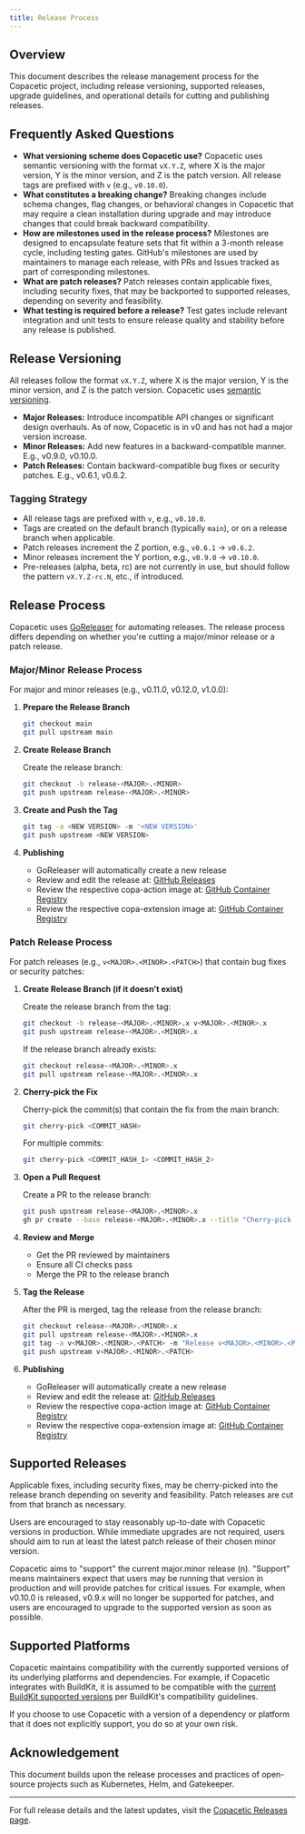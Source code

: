 ```yaml
---
title: Release Process
---
```


## Overview

This document describes the release management process for the Copacetic project, including release versioning, supported releases, upgrade guidelines, and operational details for cutting and publishing releases.

## Frequently Asked Questions

- **What versioning scheme does Copacetic use?** Copacetic uses semantic versioning with the format `vX.Y.Z`, where X is the major version, Y is the minor version, and Z is the patch version. All release tags are prefixed with `v` (e.g., `v0.10.0`).
- **What constitutes a breaking change?** Breaking changes include schema changes, flag changes, or behavioral changes in Copacetic that may require a clean installation during upgrade and may introduce changes that could break backward compatibility.
- **How are milestones used in the release process?** Milestones are designed to encapsulate feature sets that fit within a 3-month release cycle, including testing gates. GitHub's milestones are used by maintainers to manage each release, with PRs and Issues tracked as part of corresponding milestones.
- **What are patch releases?** Patch releases contain applicable fixes, including security fixes, that may be backported to supported releases, depending on severity and feasibility.
- **What testing is required before a release?** Test gates include relevant integration and unit tests to ensure release quality and stability before any release is published.

## Release Versioning

All releases follow the format `vX.Y.Z`, where X is the major version, Y is the minor version, and Z is the patch version. Copacetic uses [semantic versioning](https://semver.org/).

- **Major Releases:** Introduce incompatible API changes or significant design overhauls. As of now, Copacetic is in v0 and has not had a major version increase.
- **Minor Releases:** Add new features in a backward-compatible manner. E.g., v0.9.0, v0.10.0.
- **Patch Releases:** Contain backward-compatible bug fixes or security patches. E.g., v0.6.1, v0.6.2.

### Tagging Strategy

- All release tags are prefixed with `v`, e.g., `v0.10.0`.
- Tags are created on the default branch (typically `main`), or on a release branch when applicable.
- Patch releases increment the Z portion, e.g., `v0.6.1` → `v0.6.2`.
- Minor releases increment the Y portion, e.g., `v0.9.0` → `v0.10.0`.
- Pre-releases (alpha, beta, rc) are not currently in use, but should follow the pattern `vX.Y.Z-rc.N`, etc., if introduced.

## Release Process

Copacetic uses [GoReleaser](https://goreleaser.com/) for automating releases. The release process differs depending on whether you're cutting a major/minor release or a patch release.

### Major/Minor Release Process

For major and minor releases (e.g., v0.11.0, v0.12.0, v1.0.0):

1. **Prepare the Release Branch**

   ```sh
   git checkout main
   git pull upstream main
   ```

2. **Create Release Branch**

   Create the release branch:

   ```sh
   git checkout -b release-<MAJOR>.<MINOR>
   git push upstream release-<MAJOR>.<MINOR>
   ```

3. **Create and Push the Tag**

   ```sh
   git tag -a <NEW VERSION> -m '<NEW VERSION>'
   git push upstream <NEW VERSION>
   ```

4. **Publishing**
   - GoReleaser will automatically create a new release
   - Review and edit the release at: [GitHub Releases](https://github.com/project-copacetic/copacetic/releases)
   - Review the respective copa-action image at: [GitHub Container Registry](https://github.com/project-copacetic/copacetic/pkgs/container/copa-action)
   - Review the respective copa-extension image at: [GitHub Container Registry](https://github.com/project-copacetic/copacetic/pkgs/container/copa-extension)

### Patch Release Process

For patch releases (e.g., `v<MAJOR>.<MINOR>.<PATCH>`) that contain bug fixes or security patches:

1. **Create Release Branch (if it doesn't exist)**

   Create the release branch from the tag:

   ```sh
   git checkout -b release-<MAJOR>.<MINOR>.x v<MAJOR>.<MINOR>.x
   git push upstream release-<MAJOR>.<MINOR>.x
   ```

   If the release branch already exists:

   ```sh
   git checkout release-<MAJOR>.<MINOR>.x
   git pull upstream release-<MAJOR>.<MINOR>.x
   ```

2. **Cherry-pick the Fix**

   Cherry-pick the commit(s) that contain the fix from the main branch:

   ```sh
   git cherry-pick <COMMIT_HASH>
   ```

   For multiple commits:

   ```sh
   git cherry-pick <COMMIT_HASH_1> <COMMIT_HASH_2>
   ```

3. **Open a Pull Request**

   Create a PR to the release branch:

   ```sh
   git push upstream release-<MAJOR>.<MINOR>.x
   gh pr create --base release-<MAJOR>.<MINOR>.x --title "Cherry-pick fix for v<MAJOR>.<MINOR>.<PATCH>" --body "Cherry-picking fix from main branch for patch release v<MAJOR>.<MINOR>.<PATCH>"
   ```

4. **Review and Merge**

   - Get the PR reviewed by maintainers
   - Ensure all CI checks pass
   - Merge the PR to the release branch

5. **Tag the Release**

   After the PR is merged, tag the release from the release branch:

   ```sh
   git checkout release-<MAJOR>.<MINOR>.x
   git pull upstream release-<MAJOR>.<MINOR>.x
   git tag -a v<MAJOR>.<MINOR>.<PATCH> -m "Release v<MAJOR>.<MINOR>.<PATCH>"
   git push upstream v<MAJOR>.<MINOR>.<PATCH>
   ```

6. **Publishing**
   - GoReleaser will automatically create a new release
   - Review and edit the release at: [GitHub Releases](https://github.com/project-copacetic/copacetic/releases)
   - Review the respective copa-action image at: [GitHub Container Registry](https://github.com/project-copacetic/copacetic/pkgs/container/copa-action)
   - Review the respective copa-extension image at: [GitHub Container Registry](https://github.com/project-copacetic/copacetic/pkgs/container/copa-extension)

## Supported Releases

Applicable fixes, including security fixes, may be cherry-picked into the release branch depending on severity and feasibility. Patch releases are cut from that branch as necessary.

Users are encouraged to stay reasonably up-to-date with Copacetic versions in production. While immediate upgrades are not required, users should aim to run at least the latest patch release of their chosen minor version.

Copacetic aims to "support" the current major.minor release (n). "Support" means maintainers expect that users may be running that version in production and will provide patches for critical issues. For example, when v0.10.0 is released, v0.9.x will no longer be supported for patches, and users are encouraged to upgrade to the supported version as soon as possible.

## Supported Platforms

Copacetic maintains compatibility with the currently supported versions of its underlying platforms and dependencies. For example, if Copacetic integrates with BuildKit, it is assumed to be compatible with the [current BuildKit supported versions](https://github.com/moby/buildkit/releases) per BuildKit's compatibility guidelines.

If you choose to use Copacetic with a version of a dependency or platform that it does not explicitly support, you do so at your own risk.

## Acknowledgement

This document builds upon the release processes and practices of open-source projects such as Kubernetes, Helm, and Gatekeeper.

---

For full release details and the latest updates, visit the [Copacetic Releases page](https://github.com/project-copacetic/copacetic/releases).
